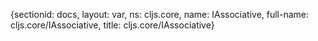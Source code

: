 {sectionid: docs, layout: var, ns: cljs.core, name: IAssociative, full-name: cljs.core/IAssociative,
  title: cljs.core/IAssociative}
